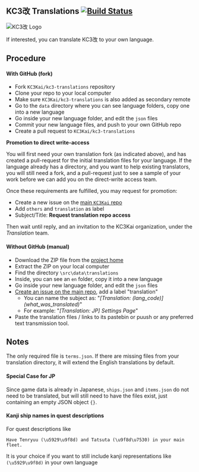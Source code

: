 ## KC3改 Translations [![Build Status](https://travis-ci.org/KC3Kai/kc3-translations.svg?branch=master)](https://travis-ci.org/KC3Kai/kc3-translations)

![KC3改 Logo](http://puu.sh/h4Gbb.png)

If interested, you can translate KC3改 to your own language.

## Procedure
#### With GitHub (fork)
* Fork `KC3Kai/kc3-translations` repository
* Clone your repo to your local computer
* Make sure `KC3Kai/kc3-translations` is also added as secondary remote
* Go to the `data` directory where you can see language folders, copy one into a new language
* Go inside your new language folder, and edit the `json` files
* Commit your new language files, and push to your own GitHub repo
* Create a pull request to `KC3Kai/kc3-translations`

**Promotion to direct write-access**

You will first need your own translation fork (as indicated above), and has created a pull-request for the initial translation files for your language. If the language already has a directory, and you want to help existing translators, you will still need a fork, and a pull-request just to see a sample of your work before we can add you on the direct-write access team.

Once these requirements are fulfilled, you may request for promotion:
* Create a new issue on the [main `KC3Kai` repo](https://github.com/KC3Kai/KC3Kai/issues)
* Add `others` and `translation` as label
* Subject/Title: **Request translation repo access**

Then wait until reply, and an invitation to the KC3Kai organization, under the *Translation* team.


#### Without GitHub (manual)
* Download the ZIP file from the [project home](https://github.com/KC3Kai/kc3-translations)
* Extract the ZIP on your local computer
* Find the directory `\src\data\translations`
* Inside, you can see an `en` folder, copy it into a new language
* Go inside your new language folder, and edit the `json` files
* [Create an issue on the main repo](https://github.com/dragonjet/KC3Kai/issues/new), add a label "translation"
   * You can name the subject as: "*\[Translation: (lang_code)\] (what_was_translated)*"
   * For example: "*[Translation: JP] Settings Page*"
* Paste the translation files / links to its pastebin or puush or any preferred text transmission tool.

## Notes
The only required file is `terms.json`. If there are missing files from your translation directory, it will extend the English translations by default.

#### Special Case for JP
Since game data is already in Japanese, `ships.json` and `items.json` do not need to be translated, but will still need to have the files exist, just containing an empty JSON object `{}`.

#### Kanji ship names in quest descriptions
For quest descriptions like

`Have Tenryuu (\u5929\u9f8d) and Tatsuta (\u9f8d\u7530) in your main fleet.`

It is your choice if you want to still include kanji representations like `(\u5929\u9f8d)` in your own language